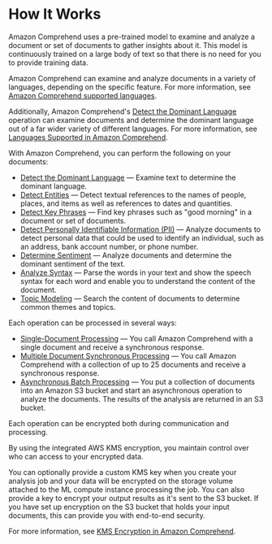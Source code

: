 # How It Works<a name="how-it-works"></a>

Amazon Comprehend uses a pre\-trained model to examine and analyze a document or set of documents to gather insights about it\. This model is continuously trained on a large body of text so that there is no need for you to provide training data\. 

Amazon Comprehend can examine and analyze documents in a variety of languages, depending on the specific feature\. For more information, see [Amazon Comprehend supported languages](https://docs.aws.amazon.com/comprehend/latest/dg/supported-languages.html#supported-languages-1)\. 

Additionally, Amazon Comprehend's [Detect the Dominant Language](how-languages.md) operation can examine documents and determine the dominant language out of a far wider variety of different languages\. For more information, see [Languages Supported in Amazon Comprehend](supported-languages.md)\.

With Amazon Comprehend, you can perform the following on your documents:
+ [Detect the Dominant Language](how-languages.md) — Examine text to determine the dominant language\.
+ [Detect Entities](how-entities.md) — Detect textual references to the names of people, places, and items as well as references to dates and quantities\.
+ [Detect Key Phrases](how-key-phrases.md) — Find key phrases such as "good morning" in a document or set of documents\.
+ [Detect Personally Identifiable Information \(PII\)](how-pii.md) — Analyze documents to detect personal data that could be used to identify an individual, such as an address, bank account number, or phone number\.
+ [Determine Sentiment](how-sentiment.md) — Analyze documents and determine the dominant sentiment of the text\.
+ [Analyze Syntax](how-syntax.md) — Parse the words in your text and show the speech syntax for each word and enable you to understand the content of the document\.
+ [Topic Modeling](topic-modeling.md) — Search the content of documents to determine common themes and topics\.



Each operation can be processed in several ways:
+ [Single\-Document Processing](how-single.md) — You call Amazon Comprehend with a single document and receive a synchronous response\. 
+ [Multiple Document Synchronous Processing](how-batch.md) — You call Amazon Comprehend with a collection of up to 25 documents and receive a synchronous response\.
+ [Asynchronous Batch Processing](how-async.md) — You put a collection of documents into an Amazon S3 bucket and start an asynchronous operation to analyze the documents\. The results of the analysis are returned in an S3 bucket\.

Each operation can be encrypted both during communication and processing\.

By using the integrated AWS KMS encryption, you maintain control over who can access to your encrypted data\. 

You can optionally provide a custom KMS key when you create your analysis job and your data will be encrypted on the storage volume attached to the ML compute instance processing the job\. You can also provide a key to encrypt your output results as it's sent to the S3 bucket\. If you have set up encryption on the S3 bucket that holds your input documents, this can provide you with end\-to\-end security\. 

For more information, see [KMS Encryption in Amazon Comprehend](kms-in-comprehend.md)\.

